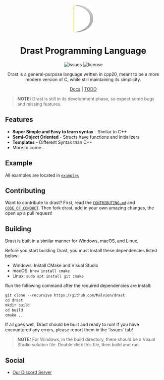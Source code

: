 <div align="center">

![Drast Logo 64](resources/Logo_64.png?)

# Drast Programming Language

![issues](https://img.shields.io/github/issues/Malvion/drast?style=flat-square)
![license](https://img.shields.io/github/license/Malvion/drast?style=flat-square)

Drast is a general-purpose language written in cpp20, meant to be a more modern version of C, while still maintaining
its simplicity.

[Docs](docs/docs.md) | [TODO](TODO.md)

</div>

> **NOTE:** Drast is still in its development phase, so expect some bugs and missing features.

## Features

- **Super Simple and Easy to learn syntax** - Similar to C++
- **Semi-Object Oriented** - Structs have functions and initializers
- **Templates** - Different Syntax than C++
- More to come...

## Example

All examples are located in [`examples`](https://github.com/Malvion/drast/tree/master/examples)

## Contributing

Want to contribute to drast? First, read the [`CONTRIBUTING.md`](https://github.com/Malvion/drast/blob/master/CONTRIBUTING.md) and [`CODE_OF_CONDUCT`](https://github.com/Malvion/drast/blob/master/CODE_OF_CONDUCT.md). Then fork drast, add in your own amazing changes, the open up a pull request!

## Building

Drast is built in a similar manner for Windows, macOS, and Linux.

Before you start building Drast, you must install these dependencies listed below:

- Windows: Install CMake and Visual Studio
- macOS: `brew install cmake`
- Linux: `sudo apt install git cmake`

Run the following command after the required dependencies are install:

```batch
git clone --recursive https://github.com/Malvion/drast
cd drast
mkdir build
cd build
cmake ..
```

If all goes well, Drast should be built and ready to run! If you have encountered any errors, please report them in
the 'Issues' tab!

> **NOTE:** For Windows, in the build directory, there should be a Visual Studio solution file. Double click this file, then build and
run.

## Social

- [Our Discord Server](https://discord.gg/ZbmHzNmzPH)
